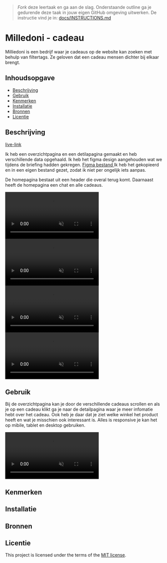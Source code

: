 > _Fork_ deze leertaak en ga aan de slag. Onderstaande outline ga je gedurende deze taak in jouw eigen GitHub omgeving uitwerken. De instructie vind je in: [docs/INSTRUCTIONS.md](docs/INSTRUCTIONS.md)

# Milledoni - cadeau
Milliedoni is een bedrijf waar je cadeaus op de website kan zoeken met behulp van filtertags. Ze geloven dat een cadeau mensen dichter bij elkaar brengt. 

## Inhoudsopgave

  * [Beschrijving](#beschrijving)
  * [Gebruik](#gebruik)
  * [Kenmerken](#kenmerken)
  * [Installatie](#installatie)
  * [Bronnen](#bronnen)
  * [Licentie](#licentie)

## Beschrijving
[live-link]([url](https://server-side-rendering-server-side-website-v1wv.onrender.com/))

Ik heb een overzichtpagina en een detilapagina gemaakt en heb verschillende data opgehaald. Ik heb het figma design aangehouden wat we tijdens de briefing hadden gekregen. 
[Figma bestand ]([url](https://www.figma.com/design/iSlNaEtdQrLDkBoUJpikUh/Untitled?node-id=0-1&p=f&t=zax0UBdNOr0g0Dwh-0)) Ik heb het gekopieerd en in een eigen bestand gezet, zodat ik niet per ongelijk iets aanpas. 

De homepagina bestaat uit een header die overal terug komt. Daarnaast heeft de homepagina een chat en alle cadeaus. 

<video src="https://github.com/user-attachments/assets/02293021-f309-4d8c-837d-b8802e4ac642" controls muted autoplay playsinline></video>
<video src="https://github.com/user-attachments/assets/501405e4-da26-4bc2-8645-e5152a7637a9" controls muted autoplay playsinline></video>
<video src="https://github.com/user-attachments/assets/e5ff1ec7-5967-4551-a6f5-b168eef0dfb5" controls muted autoplay playsinline></video>
<video src="https://github.com/user-attachments/assets/7fc0fffc-17bf-4954-8d77-d6721e6834f5" controls muted autoplay playsinline></video>


## Gebruik
Bij de overzichtpagina kan je door de verschillende cadeaus scrollen en als je op een cadeau klikt ga je naar de detailpagina waar je meer infomatie hebt over het cadeau. Ook heb je daar dat je ziet welke winkel het product heeft en wat je misschien ook interessant is. 
Alles is responsive je kan het op mibile, tablet en desktop gebruiken. 

<video src="https://github.com/user-attachments/assets/28586cbd-8a73-497a-8bc1-252560d16553" controls muted autoplay playsinline></video>

## Kenmerken
<!-- Bij Kenmerken staat welke technieken zijn gebruikt en hoe. Wat is de HTML structuur? Wat zijn de belangrijkste dingen in CSS? Wat is er met Javascript gedaan en hoe? Misschien heb je een framwork of library gebruikt? -->



## Installatie
<!-- Bij Instalatie staat hoe een andere developer aan jouw repo kan werken -->

## Bronnen

## Licentie

This project is licensed under the terms of the [MIT license](./LICENSE).
